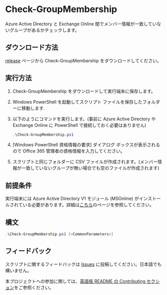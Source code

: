 # Check-GroupMembership

Azure Active Directory と Exchange Online 間でメンバー情報が一致していないグループがあるかチェックします。

## ダウンロード方法

[release](https://github.com/Microsoft/Check-GroupMembership/releases) ページから Check-GroupMembership をダウンロードしてください。

## 実行方法

1. Check-GroupMembership をダウンロードして実行端末に保存します。
2. Windows PowerShell を起動してスクリプト ファイルを保存したフォルダーに移動します.
3. 以下のようにコマンドを実行します。(事前に Azure Active Directory や Exchange Online に PowerShell で接続しておく必要はありません)

    ~~~powershell
    .\Check-GroupMembership.ps1
    ~~~

4. [Windows PowerShell 資格情報の要求] ダイアログ ボックスが表示されるので Office 365 管理者の資格情報を入力してください。
5. スクリプトと同じフォルダーに CSV ファイルが作成されます。(メンバー情報が一致していないグループが無い場合でも空のファイルが作成されます)

## 前提条件

実行端末には Azure Active Directory V1 モジュール (MSOnline) がインストールされている必要があります。詳細は[こちら](https://docs.microsoft.com/en-us/powershell/azure/active-directory/overview?view=azureadps-1.0)のページを参照してください。

## 構文

```powershell
.\Check-GroupMembership.ps1 [<CommonParameters>]
```

## フィードバック

スクリプトに関するフィードバックは [Issues](https://github.com/Microsoft/Check-GroupMembership/issues) に投稿してください。日本語でも構いません。

本プロジェクトへの参加に関しては、[英語版 README の Contributing セクション](https://github.com/Microsoft/Check-GroupMembership/#contributing)をご参照ください。